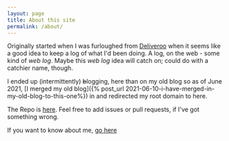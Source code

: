 ```yaml
---
layout: page
title: About this site
permalink: /about/
---
```


Originally started when I was furloughed from [Deliveroo](https://en.wikipedia.org/wiki/Deliveroo) when it seems like a good idea to keep a log of what I'd been doing. A log, on the web - some kind of _web log_. Maybe this _web log_ idea will catch on; could do with a catchier name, though.

I ended up (intermittently) ~~b~~logging, here than on my old blog so as of June 2021, [I merged my old blog]({% post_url 2021-06-10-i-have-merged-in-my-old-blog-to-this-one%}) in and redirected my root domain
to here.

The Repo is [here](https://github.com/paulanthonywilson/furlough). Feel free to add issues or pull requests, if I've got something wrong.

If you want to know about me, [go here](/about-me)
